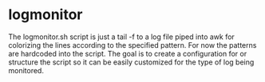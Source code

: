 logmonitor
==========


The logmonitor.sh script is just a tail -f to a log file piped into awk for colorizing the lines according to the specified pattern. For now the patterns are hardcoded into the script. The goal is to create a configuration for or structure the script so it can be easily customized for the type of log being monitored.

